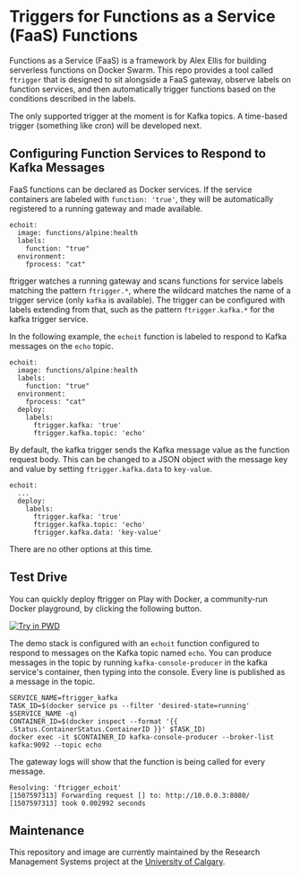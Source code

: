 # Triggers for Functions as a Service (FaaS) Functions

Functions as a Service (FaaS) is a framework by Alex Ellis for building serverless functions on Docker Swarm. This repo provides a tool called `ftrigger` that is designed to sit alongside a FaaS gateway, observe labels on function services, and then automatically trigger functions based on the conditions described in the labels.

The only supported trigger at the moment is for Kafka topics. A time-based trigger (something like cron) will be developed next.

## Configuring Function Services to Respond to Kafka Messages

FaaS functions can be declared as Docker services. If the service containers are labeled with `function: 'true'`, they will be automatically registered to a running gateway and made available.

```
echoit:
  image: functions/alpine:health
  labels:
    function: "true"
  environment:
    fprocess: "cat"
```

ftrigger watches a running gateway and scans functions for service labels matching the pattern `ftrigger.*`, where the wildcard matches the name of a trigger service (only `kafka` is available). The trigger can be configured with labels extending from that, such as the pattern `ftrigger.kafka.*` for the kafka trigger service.

In the following example, the `echoit` function is labeled to respond to Kafka messages on the `echo` topic.

```
echoit:
  image: functions/alpine:health
  labels:
    function: "true"
  environment:
    fprocess: "cat"
  deploy:
    labels:
      ftrigger.kafka: 'true'
      ftrigger.kafka.topic: 'echo'
```

By default, the kafka trigger sends the Kafka message value as the function request body. This can be changed to a JSON object with the message key and value by setting `ftrigger.kafka.data` to `key-value`.

```
echoit:
  ...
  deploy:
    labels:
      ftrigger.kafka: 'true'
      ftrigger.kafka.topic: 'echo'
      ftrigger.kafka.data: 'key-value'
```

There are no other options at this time.

## Test Drive

You can quickly deploy ftrigger on Play with Docker, a community-run Docker playground, by clicking the following button.

[![Try in PWD](https://cdn.rawgit.com/play-with-docker/stacks/cff22438/assets/images/button.png)](http://play-with-docker.com?stack=https://raw.githubusercontent.com/ucalgary/ftrigger/master/docker-compose.yml&stack_name=ftrigger)

The demo stack is configured with an `echoit` function configured to respond to messages on the Kafka topic named `echo`. You can produce messages in the topic by running `kafka-console-producer` in the kafka service's container, then typing into the console. Every line is published as a message in the topic.

```
SERVICE_NAME=ftrigger_kafka
TASK_ID=$(docker service ps --filter 'desired-state=running' $SERVICE_NAME -q)
CONTAINER_ID=$(docker inspect --format '{{ .Status.ContainerStatus.ContainerID }}' $TASK_ID)
docker exec -it $CONTAINER_ID kafka-console-producer --broker-list kafka:9092 --topic echo
```

The gateway logs will show that the function is being called for every message.

```
Resolving: 'ftrigger_echoit'
[1507597313] Forwarding request [] to: http://10.0.0.3:8080/
[1507597313] took 0.002992 seconds
```

## Maintenance

This repository and image are currently maintained by the Research Management Systems project at the [University of Calgary](http://www.ucalgary.ca/).

